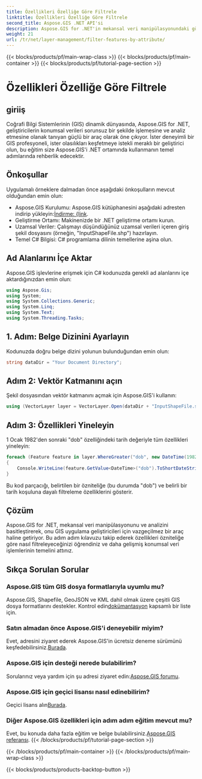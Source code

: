 ```yaml
---
title: Özellikleri Özelliğe Göre Filtrele
linktitle: Özellikleri Özelliğe Göre Filtrele
second_title: Aspose.GIS .NET API'si
description: Aspose.GIS for .NET'in mekansal veri manipülasyonundaki gücünü keşfedin. Özellikleri zahmetsizce filtreleyin, GIS uygulamalarını geliştirin ve üretkenliği artırın.
weight: 21
url: /tr/net/layer-management/filter-features-by-attribute/
---
```


{{< blocks/products/pf/main-wrap-class >}}
{{< blocks/products/pf/main-container >}}
{{< blocks/products/pf/tutorial-page-section >}}

# Özellikleri Özelliğe Göre Filtrele

## giriiş
Coğrafi Bilgi Sistemlerinin (GIS) dinamik dünyasında, Aspose.GIS for .NET, geliştiricilerin konumsal verileri sorunsuz bir şekilde işlemesine ve analiz etmesine olanak tanıyan güçlü bir araç olarak öne çıkıyor. İster deneyimli bir GIS profesyoneli, ister olasılıkları keşfetmeye istekli meraklı bir geliştirici olun, bu eğitim size Aspose.GIS'i .NET ortamında kullanmanın temel adımlarında rehberlik edecektir.
## Önkoşullar
Uygulamalı örneklere dalmadan önce aşağıdaki önkoşulların mevcut olduğundan emin olun:
-  Aspose.GIS Kurulumu: Aspose.GIS kütüphanesini aşağıdaki adresten indirip yükleyin:[İndirme: {link](https://releases.aspose.com/gis/net/).
- Geliştirme Ortamı: Makinenizde bir .NET geliştirme ortamı kurun.
- Uzamsal Veriler: Çalışmayı düşündüğünüz uzamsal verileri içeren giriş şekil dosyasını (örneğin, "InputShapeFile.shp") hazırlayın.
- Temel C# Bilgisi: C# programlama dilinin temellerine aşina olun.
## Ad Alanlarını İçe Aktar
Aspose.GIS işlevlerine erişmek için C# kodunuzda gerekli ad alanlarını içe aktardığınızdan emin olun:
```csharp
using Aspose.Gis;
using System;
using System.Collections.Generic;
using System.Linq;
using System.Text;
using System.Threading.Tasks;
```
## 1. Adım: Belge Dizinini Ayarlayın
Kodunuzda doğru belge dizini yolunun bulunduğundan emin olun:
```csharp
string dataDir = "Your Document Directory";
```
## Adım 2: Vektör Katmanını açın
Şekil dosyasından vektör katmanını açmak için Aspose.GIS'i kullanın:
```csharp
using (VectorLayer layer = VectorLayer.Open(dataDir + "InputShapeFile.shp", Drivers.Shapefile))
```
## Adım 3: Özellikleri Yineleyin
1 Ocak 1982'den sonraki "dob" özelliğindeki tarih değeriyle tüm özellikleri yineleyin:
```csharp
foreach (Feature feature in layer.WhereGreater("dob", new DateTime(1982, 1, 1, 0, 0, 0)))
{
    Console.WriteLine(feature.GetValue<DateTime>("dob").ToShortDateString());
}
```
Bu kod parçacığı, belirtilen bir özniteliğe (bu durumda "dob") ve belirli bir tarih koşuluna dayalı filtreleme özelliklerini gösterir.
## Çözüm
Aspose.GIS for .NET, mekansal veri manipülasyonunu ve analizini basitleştirerek, onu GIS uygulama geliştiricileri için vazgeçilmez bir araç haline getiriyor. Bu adım adım kılavuzu takip ederek özellikleri özniteliğe göre nasıl filtreleyeceğinizi öğrendiniz ve daha gelişmiş konumsal veri işlemlerinin temelini attınız.
## Sıkça Sorulan Sorular
### Aspose.GIS tüm GIS dosya formatlarıyla uyumlu mu?
 Aspose.GIS, Shapefile, GeoJSON ve KML dahil olmak üzere çeşitli GIS dosya formatlarını destekler. Kontrol edin[dokümantasyon](https://reference.aspose.com/gis/net/) kapsamlı bir liste için.
### Satın almadan önce Aspose.GIS'i deneyebilir miyim?
 Evet, adresini ziyaret ederek Aspose.GIS'in ücretsiz deneme sürümünü keşfedebilirsiniz.[Burada](https://releases.aspose.com/).
### Aspose.GIS için desteği nerede bulabilirim?
 Sorularınız veya yardım için şu adresi ziyaret edin:[Aspose.GIS forumu](https://forum.aspose.com/c/gis/33).
### Aspose.GIS için geçici lisansı nasıl edinebilirim?
 Geçici lisans alın[Burada](https://purchase.aspose.com/temporary-license/).
### Diğer Aspose.GIS özellikleri için adım adım eğitim mevcut mu?
 Evet, bu konuda daha fazla eğitim ve belge bulabilirsiniz.[Aspose.GIS referansı](https://reference.aspose.com/gis/net/).
{{< /blocks/products/pf/tutorial-page-section >}}

{{< /blocks/products/pf/main-container >}}
{{< /blocks/products/pf/main-wrap-class >}}

{{< blocks/products/products-backtop-button >}}
